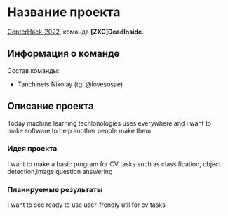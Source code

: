 # Название проекта
[CopterHack-2022](copterhack2022.md), команда **[ZXC]DeadInside**.

## Информация о команде
Состав команды:
* Tanchinets Nikolay  (tg: @lovesosae)

## Описание проекта
Today machine learning techlonologies uses everywhere and i want to make software to help another people make them

### Идея проекта
I want to make a basic program for CV tasks such as classification, object detection,image question answering

### Планируемые результаты
I want to see ready to use user-frendly util for cv tasks
